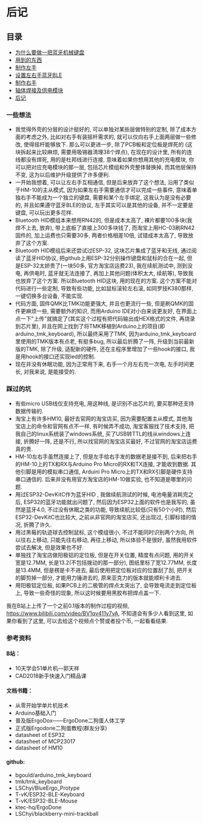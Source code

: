 # 后记


## 目录
* [为什么要做一把蓝牙机械键盘](./chapter1_cn.md)
* [用到的东西](./chapter2_cn.md)
* [制作左手](./chapter3_cn.md)
* [设置左右手蓝牙BLE](./chapter4_cn.md)
* [制作右手](./chapter5_cn.md)
* [轴体焊接及供电模块](./chapter6_cn.md)
* [后记](./chapter_tips_cn.md)

### 一些想法
* 我觉得外壳的分层的设计挺好的, 可以单独对某些层做特别的定制, 除了成本方面的考虑之外, 比如对右手有装摇杆需求的, 就可以仅向右手上面两层做一些修改, 使得摇杆能够放下. 那么可以更进一步, 除了PCB板和定位板是焊死的 (这块拆起来比较麻烦, 需要用吸锡器清理38个焊点), 在现在的设计里, 所有的连线都没有焊死, 用的是杜邦线进行连接, 意味着如果你想用其他的充电模块, 你可以把对应充电模块的那一层, 包括芯片模组和外壳整体替换掉, 而其他层保持不变, 这为以后维护升级提供了许多便利.
* 一开始我想着, 可以让左右手互相通信, 但是后来放弃了这个想法, 沿用了类似于HM-10的主从模式, 因为如果左右手需要通信才可以完成一些事件, 意味着单独右手不能成为一个独立的键盘, 需要和某个左手绑定, 这我认为是没有必要的, 并且如果遵守蓝牙BLE的协议, 左手其实可以是其他的设备, 并不一定要是键盘, 可以玩出更多花样.
* Bluetooth HID模组本来想用RN42的, 但是成本太高了, 裸片都要100多块(我焊不上去, 放弃), 带上底板了直接上300多块钱了, 而淘宝上用HC-03刷RN42固件的, 加上运费也只需要30多, 两者价格相差10倍, 试错成本太高了, 导致放弃了这个方案. 
* Bluetooth HID模组后来还尝试过ESP-32, 这块芯片集成了蓝牙和无线, 通过阅读了蓝牙HID协议, 把github上用ESP-32分别操作键盘和鼠标的合在一起, 但是ESP-32太娇贵了(一块50多, 官方淘宝店运费23), 我在续航测试中, 测到没电, 再供电时, 蓝牙就无法连接了, 再加上其他问题(体积太大, 续航等), 导致我也放弃了这个方案. 所以Bluetooth HID这块, 用的现在的方案. 这个方案不能对代码进行一些定制, 导致有些功能, 比如鼠标滚轮左右滚, 如同罗技K380那样, 一键切换多台设备, 不能实现.
* 代码方面, 固件QMK比TMK功能更强大, 并且也更流行一些, 但是刷QMK的固件更麻烦一些, 需要额外的知识, 而用Arduino IDE对小白来说更友好, 在界面上点一下"上传"就搞定了(其实这个过程有把代码输出成HEX格式的文件, 再烧录到芯片里), 并且在网上找到了将TMK移植到Arduino上的项目(即arduino_tmk_keyboard), 所以最终采用了TMK, 因为arduino_tmk_keyboard里使用的TMK版本有点老, 有挺多bug, 所以最后折腾了一阵, 升级到当前最新版的TMK, 除了升级, 适配新的硬件, 还在主程序里增加了一些hook的接口, 我是用hook的接口还实现led的控制.
* 现在并没有休眠功能, 因为正常用下来, 右手一个月左右充一次电, 左手时间更长, 对我来说, 是能接受的.


### 踩过的坑
* 有些micro USB线仅支持充电, 用这种线, 是识别不出芯片的, 要买那种还支持数据传输的.
* 淘宝上有许多HM10, 最好去官网的淘宝店买, 因为需要配置主从模式, 其他淘宝店上的命令和官网有点不一样, 有时候弄不成功, 淘宝客服找了技术支持, 把我自己的linux系统装了windows系统, 买了USB转TTL的线从windows上连接, 折腾好一阵, 还是不行, 所以找官网的淘宝店买最好, 不过官网的淘宝店运费真的贵.
* HM-10左右手虽然连接上了, 但是左手给右手发的数据老是接不到, 后来把右手的HM-10上的TX和RX与Arduino Pro Micro的RX和TX连接, 才能收到数据. 其他引脚是用的模拟串口通信, Arduini Pro Micro上的TX和RX引脚是硬件支持串口通信的. 后来并没有用官方淘宝店的HM-10做实验, 也不知道是哪里的问题.
* 用过ESP32-DevKitC作为蓝牙HID ,  我做续航测试的时候, 电池电量消耗完之后, ESP32的蓝牙功能就出问题了, 然后因为ESP32上面的软件也是我写的, 虽然是蓝牙4.0, 不过没有休眠之类的功能, 导致续航比较低(只有50个小时), 然后ESP32-DevKitC也比较大, 之前从非官网的淘宝店买, 还出现过, 引脚标错的情况, 折腾了许久.
* 用过黑莓的轨迹球去控制鼠标, 这个模组很小, 不过不能同时识别两个方向, 所以往右上移动, 只能先往右移动, 再往上移动, 所以体验不是很好, 虽然我用软件尝试去解决, 但是效果也不好.
* 单独找了淘宝店做阳极铝的定位板, 但是在开关位置, 精度有点问题, 用的开关宽是12.7MM, 长是13.2(不包括拨动的那一部分), 图纸里标了宽12.77MM, 长度是13.4MM, 但是楞是卡不进去, 最后使用把定位板对应的位置刮了刮, 把开关的脚剪掉一部分, 才能用力锤进去的, 原来亚克力的版本就能顺利卡进去.
* 用阳极铝定位板, 如果PCB上的二极管的焊点太突出了, 会导致电流走到定位板上, 导致一些奇怪的现象, 所以这时候要用黑胶布把焊点盖一下.


我在B站上上传了一个之前0.1版本的制作过程的视频, https://www.bilibili.com/video/BV1qv411y7vA, 不知道会有多少人看到这里, 如果你看到了这里, 可以去给这个视频点个赞或者投个币, 一起看看结果.

### 参考资料

#### B站：
* 10天学会51单片机—郭天祥
* CAD2018新手快速入门精品课

#### 文档书籍：
* 从零开始学单片机技术
* Arduino基础入门
* 普及版ErgoDox——ErgoDone二狗蛋人体工学
* 正式版Ergodone二狗蛋教程(群友分享)
* datasheet of ESP32
* datasheet of MCP23017
* datasheet of HM10

#### github:
* bgould/arduino_tmk_keyboard
* tmk/tmk_keyboard
* LSChyi/BlueErgo_Protype
* T-vK/ESP32-BLE-Keyboard
* T-vK/ESP32-BLE-Mouse
* ktec-hq/ErgoDone
* LSChyi/blackberry-mini-trackball
